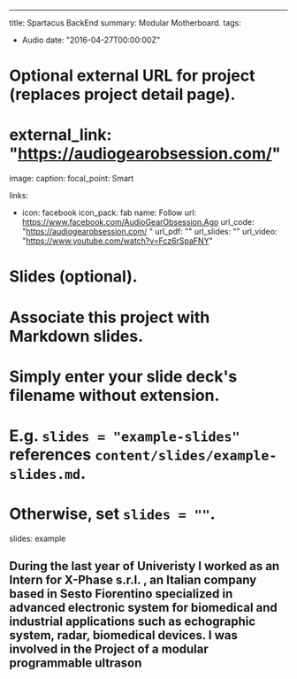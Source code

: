 
---
title: Spartacus BackEnd
summary: Modular Motherboard.
tags: 
 - Audio
date: "2016-04-27T00:00:00Z"

# Optional external URL for project (replaces project detail page). 
# external_link: "https://audiogearobsession.com/"

image:
  caption: 
  focal_point: Smart

links:
- icon: facebook
  icon_pack: fab
  name: Follow
  url: https://www.facebook.com/AudioGearObsession.Ago
url_code: "https://audiogearobsession.com/ "
url_pdf: ""
url_slides: ""
url_video: "https://www.youtube.com/watch?v=Fcz6rSpaFNY"

# Slides (optional).
#   Associate this project with Markdown slides.
#   Simply enter your slide deck's filename without extension.
#   E.g. `slides = "example-slides"` references `content/slides/example-slides.md`.
#   Otherwise, set `slides = ""`.
slides: example


During the last year of Univeristy I worked as an Intern for X-Phase s.r.l. , an Italian company based in Sesto Fiorentino specialized in advanced electronic system for biomedical and industrial applications such as echographic system, radar, biomedical devices. I was involved in the Project of a modular programmable ultrason
---


